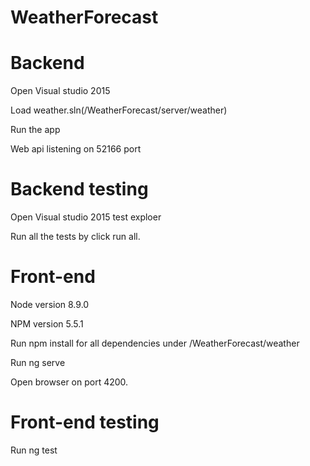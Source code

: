 # WeatherForecast

# Backend
  Open Visual studio 2015 
  
  Load weather.sln(/WeatherForecast/server/weather)
  
  Run the app 
  
  Web api listening on 52166 port
  
# Backend testing
  Open Visual studio 2015 test exploer
  
  Run all the tests by click run all.
  
# Front-end 
  Node version 8.9.0
  
  NPM version 5.5.1
  
  Run npm install for all dependencies under /WeatherForecast/weather
  
  Run ng serve 
  
  Open browser on port 4200.
  
# Front-end testing
  Run ng test  
  